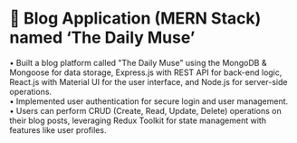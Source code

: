 ﻿# 	Blog Application (MERN Stack) named ‘The Daily Muse’ <br>
•	Built a blog platform called "The Daily Muse" using the MongoDB & Mongoose for data storage, Express.js with REST API for back-end logic, React.js with Material UI for the user interface, and Node.js for server-side operations.<br>
•	Implemented user authentication for secure login and user management.<br>
•	Users can perform CRUD (Create, Read, Update, Delete) operations on their blog posts, leveraging Redux Toolkit for state management with features like user profiles.

